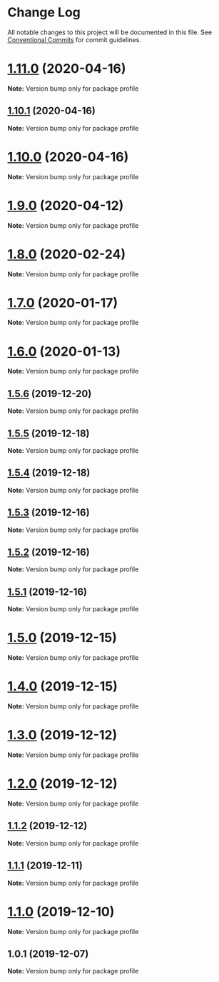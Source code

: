 # Change Log

All notable changes to this project will be documented in this file.
See [Conventional Commits](https://conventionalcommits.org) for commit guidelines.

# [1.11.0](https://github.com/Chronoblog/gatsby-theme-chronoblog/compare/profile@1.10.1...profile@1.11.0) (2020-04-16)

**Note:** Version bump only for package profile





## [1.10.1](https://github.com/Chronoblog/gatsby-theme-chronoblog/compare/profile@1.10.0...profile@1.10.1) (2020-04-16)

**Note:** Version bump only for package profile





# [1.10.0](https://github.com/Chronoblog/gatsby-theme-chronoblog/compare/profile@1.9.0...profile@1.10.0) (2020-04-16)

**Note:** Version bump only for package profile





# [1.9.0](https://github.com/Chronoblog/gatsby-theme-chronoblog/compare/profile@1.8.0...profile@1.9.0) (2020-04-12)

**Note:** Version bump only for package profile





# [1.8.0](https://github.com/Chronoblog/gatsby-theme-chronoblog/compare/profile@1.7.0...profile@1.8.0) (2020-02-24)

**Note:** Version bump only for package profile





# [1.7.0](https://github.com/Chronoblog/gatsby-theme-chronoblog/compare/profile@1.6.0...profile@1.7.0) (2020-01-17)

**Note:** Version bump only for package profile





# [1.6.0](https://github.com/Chronoblog/gatsby-theme-chronoblog/compare/profile@1.5.6...profile@1.6.0) (2020-01-13)

**Note:** Version bump only for package profile





## [1.5.6](https://github.com/Chronoblog/gatsby-theme-chronoblog/compare/profile@1.5.5...profile@1.5.6) (2019-12-20)

**Note:** Version bump only for package profile





## [1.5.5](https://github.com/Chronoblog/gatsby-theme-chronoblog/compare/profile@1.5.4...profile@1.5.5) (2019-12-18)

**Note:** Version bump only for package profile





## [1.5.4](https://github.com/Chronoblog/gatsby-theme-chronoblog/compare/profile@1.5.3...profile@1.5.4) (2019-12-18)

**Note:** Version bump only for package profile





## [1.5.3](https://github.com/Ganevru/gatsby-theme-chronoblog/compare/profile@1.5.2...profile@1.5.3) (2019-12-16)

**Note:** Version bump only for package profile





## [1.5.2](https://github.com/Ganevru/gatsby-theme-chronoblog/compare/profile@1.5.1...profile@1.5.2) (2019-12-16)

**Note:** Version bump only for package profile





## [1.5.1](https://github.com/Ganevru/gatsby-theme-chronoblog/compare/profile@1.5.0...profile@1.5.1) (2019-12-16)

**Note:** Version bump only for package profile





# [1.5.0](https://github.com/Ganevru/gatsby-theme-chronoblog/compare/profile@1.4.0...profile@1.5.0) (2019-12-15)

**Note:** Version bump only for package profile





# [1.4.0](https://github.com/Ganevru/gatsby-theme-chronoblog/compare/profile@1.3.0...profile@1.4.0) (2019-12-15)

**Note:** Version bump only for package profile





# [1.3.0](https://github.com/Ganevru/gatsby-theme-chronoblog/compare/profile@1.2.0...profile@1.3.0) (2019-12-12)

**Note:** Version bump only for package profile





# [1.2.0](https://github.com/Ganevru/gatsby-theme-chronoblog/compare/profile@1.1.2...profile@1.2.0) (2019-12-12)

**Note:** Version bump only for package profile





## [1.1.2](https://github.com/Ganevru/gatsby-theme-chronoblog/compare/profile@1.1.1...profile@1.1.2) (2019-12-12)

**Note:** Version bump only for package profile





## [1.1.1](https://github.com/Ganevru/gatsby-theme-chronoblog/compare/profile@1.1.0...profile@1.1.1) (2019-12-11)

**Note:** Version bump only for package profile





# [1.1.0](https://github.com/Ganevru/gatsby-theme-chronoblog/compare/profile@1.0.1...profile@1.1.0) (2019-12-10)

**Note:** Version bump only for package profile





## 1.0.1 (2019-12-07)

**Note:** Version bump only for package profile
